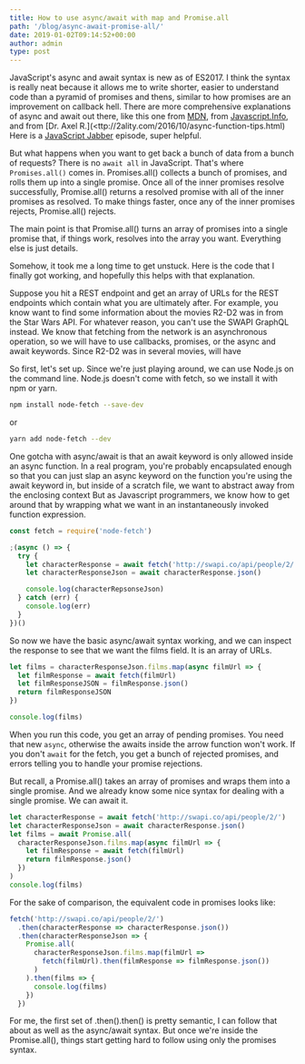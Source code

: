 ```yaml
---
title: How to use async/await with map and Promise.all
path: '/blog/async-await-promise-all/'
date: 2019-01-02T09:14:52+00:00
author: admin
type: post
---
```


JavaScript's async and await syntax is new as of ES2017. I think the syntax is really neat because it allows me to write shorter, easier to understand code than a pyramid of promises and thens, similar to how promises are an improvement on callback hell. There are more comprehensive explanations of async and await out there, like this one from [MDN](https://developer.mozilla.org/en-US/docs/Web/JavaScript/Reference/Statements/async_function), from [Javascript.Info](https://javascript.info/async-await), and from [Dr. Axel R.](<ttp://2ality.com/2016/10/async-function-tips.html) Here is a [JavaScript Jabber](https://devchat.tv/js-jabber/jsj-329-promises-promise-finally-and-async-await-with-valeri-karpov/) episode, super helpful.

But what happens when you want to get back a bunch of data from a bunch of requests? There is no `await all` in JavaScript. That's where `Promises.all()` comes in. Promises.all() collects a bunch of promises, and rolls them up into a single promise. Once all of the inner promises resolve successfully, Promise.all() returns a resolved promise with all of the inner promises as resolved. To make things faster, once any of the inner promises rejects, Promise.all() rejects.

The main point is that Promise.all() turns an array of promises into a single promise that, if things work, resolves into the array you want. Everything else is just details.

Somehow, it took me a long time to get unstuck. Here is the code that I finally got working, and hopefully this helps with that explanation.

Suppose you hit a REST endpoint and get an array of URLs for the REST endpoints which contain what you are ultimately after. For example, you know want to find some information about the movies R2-D2 was in from the Star Wars API. For whatever reason, you can't use the SWAPI GraphQL instead. We know that fetching from the network is an asynchronous operation, so we will have to use callbacks, promises, or the async and await keywords. Since R2-D2 was in several movies, will have

So first, let's set up. Since we're just playing around, we can use Node.js on the command line. Node.js doesn't come with fetch, so we install it with npm or yarn.

```bash
npm install node-fetch --save-dev
```

or

```bash
yarn add node-fetch --dev
```

One gotcha with async/await is that an await keyword is only allowed inside an async function. In a real program, you're probably encapsulated enough so that you can just slap an async keyword on the function you're using the await keyword in, but inside of a scratch file, we want to abstract away from the enclosing context But as Javascript programmers, we know how to get around that by wrapping what we want in an instantaneously invoked function expression.

```javascript
const fetch = require('node-fetch')

;(async () => {
  try {
    let characterResponse = await fetch('http://swapi.co/api/people/2/')
    let characterResponseJson = await characterResponse.json()

    console.log(characterRepsonseJson)
  } catch (err) {
    console.log(err)
  }
})()
```

So now we have the basic async/await syntax working, and we can inspect the response to see that we want the films field. It is an array of URLs.

```javascript
let films = characterResponseJson.films.map(async filmUrl => {
  let filmResponse = await fetch(filmUrl)
  let filmResponseJSON = filmResponse.json()
  return filmResponseJSON
})

console.log(films)
```

When you run this code, you get an array of pending promises. You need that new `async`, otherwise the awaits inside the arrow function won't work. If you don't `await` for the fetch, you get a bunch of rejected promises, and errors telling you to handle your promise rejections.

But recall, a Promise.all() takes an array of promises and wraps them into a single promise. And we already know some nice syntax for dealing with a single promise. We can await it.

```javascript
let characterResponse = await fetch('http://swapi.co/api/people/2/')
let characterResponseJson = await characterResponse.json()
let films = await Promise.all(
  characterResponseJson.films.map(async filmUrl => {
    let filmResponse = await fetch(filmUrl)
    return filmResponse.json()
  })
)
console.log(films)
```

For the sake of comparison, the equivalent code in promises looks like:

```javascript
fetch('http://swapi.co/api/people/2/')
  .then(characterResponse => characterResponse.json())
  .then(characterResponseJson => {
    Promise.all(
      characterResponseJson.films.map(filmUrl =>
        fetch(filmUrl).then(filmResponse => filmResponse.json())
      )
    ).then(films => {
      console.log(films)
    })
  })
```

For me, the first set of .then().then() is pretty semantic, I can follow that about as well as the async/await syntax. But once we're inside the Promise.all(), things start getting hard to follow using only the promises syntax.

